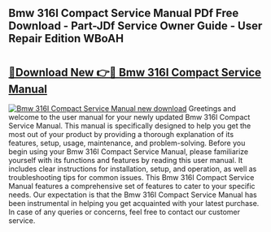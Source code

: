 ## Bmw 316I Compact Service Manual PDf Free Download - Part-JDf Service Owner Guide - User Repair Edition WBoAH

# <h2><a href="http://bc4837.oget.top/?id=Bmw+316I+Compact+Service+Manual">🔗Download New 👉🔴 Bmw 316I Compact Service Manual</a></h2>

[![Bmw 316I Compact Service Manual new download](https://i.imgur.com/5g1atiW.png)](http://bc4837.oget.top/?id=Bmw+316I+Compact+Service+Manual)
Greetings and welcome to the user manual for your newly updated Bmw 316I Compact Service Manual. This manual is specifically designed to help you get the most out of your product by providing a thorough explanation of its features, setup, usage, maintenance, and problem-solving. Before you begin using your Bmw 316I Compact Service Manual, please familiarize yourself with its functions and features by reading this user manual. It includes clear instructions for installation, setup, and operation, as well as troubleshooting tips for common issues. This Bmw 316I Compact Service Manual features a comprehensive set of features to cater to your specific needs. Our expectation is that the Bmw 316I Compact Service Manual has been instrumental in helping you get acquainted with your latest purchase. In case of any queries or concerns, feel free to contact our customer service.
